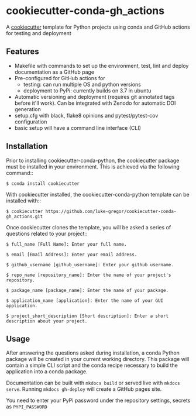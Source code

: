 # cookiecutter-conda-gh_actions
A [cookiecutter](https://www.github.com/audreyr/cookiecutter "cookiecutter") template for Python projects using conda and GitHub actions for testing and deployment

## Features

 - Makefile with commands to set up the environment, test, lint and deploy documentation as a GitHub page
 - Pre-configured for GitHub actions for 
   - testing: can run multiple OS and python versions
   - deployment to PyPi: currently builds on 3.7 in ubuntu
 - Automatic versioning and deployment (requires git annotated tags before it'll work). Can be integrated with Zenodo for automatic DOI generation
 - setup.cfg with black, flake8 opinions and pytest/pytest-cov configuration
 - basic setup will have a command line interface (CLI)

## Installation

Prior to installing cookiecutter-conda-python, the cookiecutter package must be installed in your environment. This is achieved via the following command::

    $ conda install cookiecutter

With cookiecutter installed, the cookiecutter-conda-python template can be installed with::

    $ cookiecutter https://github.com/luke-gregor/cookiecutter-conda-gh_actions.git

Once cookiecutter clones the template, you will be asked a series of questions related to your project::

    $ full_name [Full Name]: Enter your full name.

    $ email [Email Address]: Enter your email address.

    $ github_username [github_username]: Enter your github username.

    $ repo_name [repository_name]: Enter the name of your project's repository.

    $ package_name [package_name]: Enter the name of your package.

    $ application_name [application]: Enter the name of your GUI application.

    $ project_short_description [Short description]: Enter a short description about your project.


## Usage

After answering the questions asked during installation, a conda Python package will be
created in your current working directory. This package will contain a simple CLI script
and the conda recipe necessary to build the application into a conda package.

Documentation can be built with `mkdocs build` or served live with `mkdocs serve`. 
Running `mkdocs gh-deploy` will create a GitHub pages site. 

You need to enter your PyPi password under the repository settings, secrets as `PYPI_PASSWORD`
